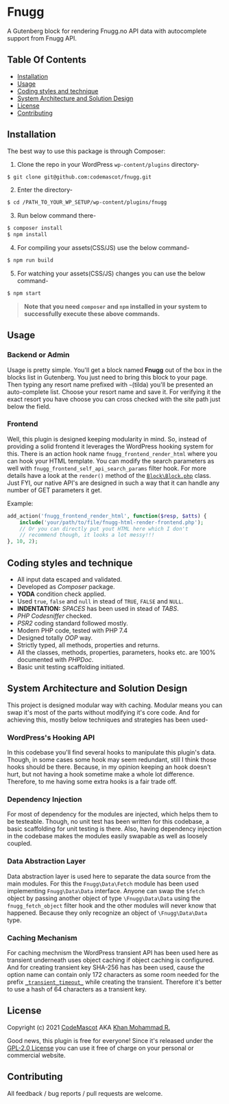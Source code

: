 # Fnugg
A Gutenberg block for rendering Fnugg.no API data with autocomplete support from Fnugg API.

## Table Of Contents

* [Installation](#installation)
* [Usage](#usage)
* [Coding styles and technique](#coding-styles-and-technique)
* [System Architecture and Solution Design](#System-Architecture-and-Solution-Design)
* [License](#license)
* [Contributing](#contributing)

## Installation

The best way to use this package is through Composer:

1. Clone the repo in your WordPress `wp-content/plugins` directory-
```BASH
$ git clone git@github.com:codemascot/fnugg.git
```

2. Enter the directory-
```BASH
$ cd /PATH_TO_YOUR_WP_SETUP/wp-content/plugins/fnugg
```

3. Run below command there-

```BASH
$ composer install
$ npm install
```

4. For compiling your assets(CSS/JS) use the below command-

```BASH
$ npm run build
```

5. For watching your assets(CSS/JS) changes you can use the below command-

```BASH
$ npm start
```

> **Note that you need `composer` and `npm` installed in your system to successfully execute these above commands.**

## Usage

### Backend or Admin
Usage is pretty simple. You'll get a block named **Fnugg** out of the box in the blocks list in Gutenberg. You just need to bring this block to your page. Then typing any resort name prefixed with `~`(tilda) you'll be presented an auto-complete list. Choose your resort name and save it. For verifying it the exact resort you have choose you can cross checked with the site path just below the field.

### Frontend
Well, this plugin is designed keeping modularity in mind. So, instead of providing a solid frontend it leverages the WordPress hooking system for this. There is an action hook name `fnugg_frontend_render_html` where you can hook your HTML template. You can modify the search parameters as well with `fnugg_frontend_self_api_search_params` filter hook. For more details have a look at the `render()` method of the [`Block\Block.php`](https://github.com/codemascot/fnugg/blob/main/inc/Block/Block.php) class. Just FYI, our native API's are designed in such a way that it can handle any number of GET parameters it get.

Example:

```PHP
add_action('fnugg_frontend_render_html', function($resp, $atts) {
	include('your/path/to/file/fnugg-html-render-frontend.php');
    // Or you can directly put yout HTML here which I don't
    // recommend though, it looks a lot messy!!!
}, 10, 2);
```


## Coding styles and technique
* All input data escaped and validated.
* Developed as *Composer* package.
* **YODA** condition check applied.
* Used `true`, `false` and `null` in stead of `TRUE`, `FALSE` and `NULL`.
* **INDENTATION:** *SPACES* has been used in stead of *TABS*.
* *PHP Codesniffer* checked.
* *PSR2* coding standard followed mostly.
* Modern PHP code, tested with PHP 7.4
* Designed totally *OOP* way.
* Strictly typed, all methods, properties and returns.
* All the classes, methods, properties, parameters, hooks etc. are 100% documented with *PHPDoc*.
* Basic unit testing scaffolding initiated.

## System Architecture and Solution Design

This project is designed modular way with caching. Modular means you can swap it's most of the parts without modifying it's core code. And for achieving this, mostly below techniques and strategies has been used-

### WordPress's Hooking API
In this codebase you'll find several hooks to manipulate this plugin's data. Though, in some cases some hook may seem redundant, still I think those hooks should be there. Because, in my opinion keeping an hook doesn't hurt, but not having a hook sometime make a whole lot difference. Therefore, to me having some extra hooks is a fair trade off.

### Dependency Injection
For most of dependency for the modules are injected, which helps them to be testeable. Though, no unit test has been written for this codebase, a basic scaffolding for unit testing is there. Also, having dependency injection in the codebase makes the modules easily swapable as well as loosely coupled.

### Data Abstraction Layer
Data abstraction layer is used here to separate the data source from the main modules. For this the `Fnugg\Data\Fetch` module has been used implementing `Fnugg\Data\Data` interface. Anyone can swap the `$fetch` object by passing another object of type `\Fnugg\Data\Data` using the `fnugg_fetch_object` filter hook and the other modules will never know that happened. Because they only recognize an object of `\Fnugg\Data\Data` type.

### Caching Mechanism
For caching mechnism the WordPress transient API has been used here as transient underneath uses object caching if object caching is configured. And for creating transient key SHA-256 has has been used, cause the option name can contain only 172 characters as some room needed for the prefix [`_transient_timeout_`](https://github.com/WordPress/wordpress-develop/blob/de330964b1f595b1c2879beb28414bd5854ec025/src/wp-includes/option.php#L878) while creating the transient. Therefore it's better to use a hash of 64 characters as a transient key.

## License
Copyright (c) 2021 [CodeMascot](https://www.codemascot.com/) AKA [Khan Mohammad R.](https://www.codemascot.com/)

Good news, this plugin is free for everyone! Since it's released under the [GPL-2.0 License](LICENSE) you can use it free of charge on your personal or commercial website.

## Contributing

All feedback / bug reports / pull requests are welcome.
